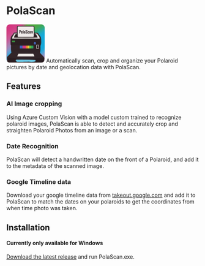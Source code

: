 # PolaScan
<img src="./PolaScanApp/logo.png" alt="Logo" style="width:100px;margin: auto"/>
Automatically scan, crop and organize your Polaroid pictures by date and geolocation data with PolaScan. 

## Features

### AI Image cropping
Using Azure Custom Vision with a model custom trained to recognize polaroid images, PolaScan is able to detect and accurately crop and straighten Polaroid Photos from an image or a scan.

### Date Recognition
PolaScan will detect a handwritten date on the front of a Polaroid, and add it to the metadata of the scanned image.

### Google Timeline data
 Download your google timeline data from [takeout.google.com](https://takeout.google.com) and add it to PolaScan to match the dates on your polaroids to get the coordinates from when time photo was taken.
 
## Installation
#### Currently only available for Windows
[Download the latest release](https://github.com/matslb/PolaScan/releases) and run PolaScan.exe.
